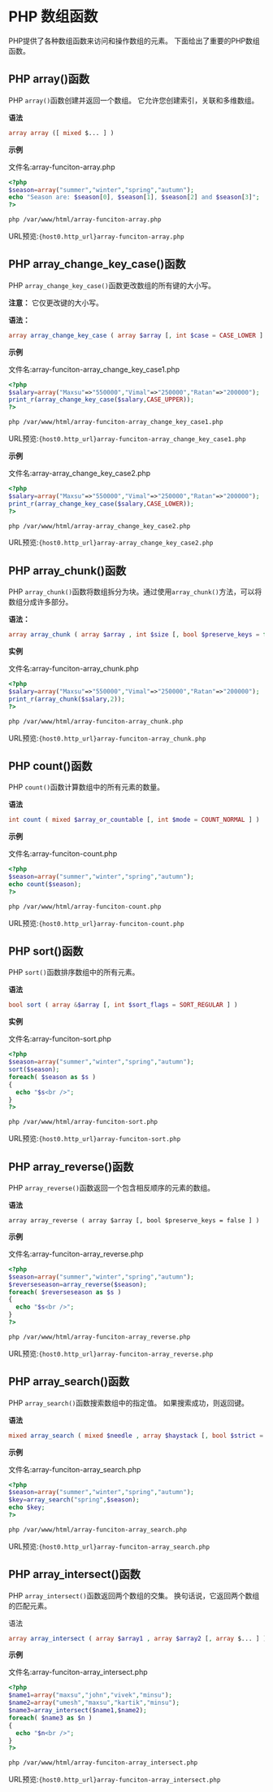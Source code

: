 # PHP 数组函数

PHP提供了各种数组函数来访问和操作数组的元素。 下面给出了重要的PHP数组函数。

## PHP array()函数

PHP `array()`函数创建并返回一个数组。 它允许您创建索引，关联和多维数组。

**语法**

```php
array array ([ mixed $... ] )
```

**示例**

文件名:array-funciton-array.php

```php
<?php    
$season=array("summer","winter","spring","autumn");    
echo "Season are: $season[0], $season[1], $season[2] and $season[3]";    
?>
```

```bash
php /var/www/html/array-funciton-array.php
```

URL预览:`{host0.http_url}array-funciton-array.php`

## PHP array_change_key_case()函数

PHP `array_change_key_case()`函数更改数组的所有键的大小写。

**注意：** 它仅更改键的大小写。

**语法：**

```php
array array_change_key_case ( array $array [, int $case = CASE_LOWER ] )
```

**示例**

文件名:array-funciton-array_change_key_case1.php

```php
<?php    
$salary=array("Maxsu"=>"550000","Vimal"=>"250000","Ratan"=>"200000");    
print_r(array_change_key_case($salary,CASE_UPPER));   
?>
```

```bash
php /var/www/html/array-funciton-array_change_key_case1.php
```

URL预览:`{host0.http_url}array-funciton-array_change_key_case1.php`

**示例**

文件名:array-array_change_key_case2.php

```php
<?php    
$salary=array("Maxsu"=>"550000","Vimal"=>"250000","Ratan"=>"200000");    
print_r(array_change_key_case($salary,CASE_LOWER));   
?>
```

```bash
php /var/www/html/array-array_change_key_case2.php
```

URL预览:`{host0.http_url}array-array_change_key_case2.php`

## PHP array_chunk()函数

PHP `array_chunk()`函数将数组拆分为块。通过使用`array_chunk()`方法，可以将数组分成许多部分。

**语法：**

```php
array array_chunk ( array $array , int $size [, bool $preserve_keys = false ] )
```

**实例**

文件名:array-funciton-array_chunk.php

```php
<?php    
$salary=array("Maxsu"=>"550000","Vimal"=>"250000","Ratan"=>"200000");    
print_r(array_chunk($salary,2));   
?>
```

```bash
php /var/www/html/array-funciton-array_chunk.php
```

URL预览:`{host0.http_url}array-funciton-array_chunk.php`

## PHP count()函数

PHP `count()`函数计算数组中的所有元素的数量。

**语法**

```php
int count ( mixed $array_or_countable [, int $mode = COUNT_NORMAL ] )
```

**示例**

文件名:array-funciton-count.php

```php
<?php    
$season=array("summer","winter","spring","autumn");    
echo count($season);    
?>
```

```bash
php /var/www/html/array-funciton-count.php
```

URL预览:`{host0.http_url}array-funciton-count.php`

## PHP sort()函数

PHP `sort()`函数排序数组中的所有元素。

**语法**

```php
bool sort ( array &$array [, int $sort_flags = SORT_REGULAR ] )
```

**实例**

文件名:array-funciton-sort.php

```php
<?php    
$season=array("summer","winter","spring","autumn");    
sort($season);  
foreach( $season as $s )    
{    
  echo "$s<br />";    
}    
?>
```

```bash
php /var/www/html/array-funciton-sort.php
```

URL预览:`{host0.http_url}array-funciton-sort.php`

## PHP array_reverse()函数

PHP `array_reverse()`函数返回一个包含相反顺序的元素的数组。

**语法**

```
array array_reverse ( array $array [, bool $preserve_keys = false ] )
```

**示例**

文件名:array-funciton-array_reverse.php

```php
<?php    
$season=array("summer","winter","spring","autumn");    
$reverseseason=array_reverse($season);  
foreach( $reverseseason as $s )    
{    
  echo "$s<br />";    
}    
?>
```

```bash
php /var/www/html/array-funciton-array_reverse.php
```

URL预览:`{host0.http_url}array-funciton-array_reverse.php`

## PHP array_search()函数

PHP `array_search()`函数搜索数组中的指定值。 如果搜索成功，则返回键。

**语法**

```php
mixed array_search ( mixed $needle , array $haystack [, bool $strict = false ] )
```

**示例**

文件名:array-funciton-array_search.php

```php
<?php    
$season=array("summer","winter","spring","autumn");    
$key=array_search("spring",$season);  
echo $key;    
?>
```

```bash
php /var/www/html/array-funciton-array_search.php
```

URL预览:`{host0.http_url}array-funciton-array_search.php`

## PHP array_intersect()函数

PHP `array_intersect()`函数返回两个数组的交集。 换句话说，它返回两个数组的匹配元素。

语法

```php
array array_intersect ( array $array1 , array $array2 [, array $... ] )
```

**示例**

文件名:array-funciton-array_intersect.php

```php
<?php    
$name1=array("maxsu","john","vivek","minsu");    
$name2=array("umesh","maxsu","kartik","minsu");    
$name3=array_intersect($name1,$name2);  
foreach( $name3 as $n )    
{    
  echo "$n<br />";    
}    
?>
```

```bash
php /var/www/html/array-funciton-array_intersect.php
```

URL预览:`{host0.http_url}array-funciton-array_intersect.php`